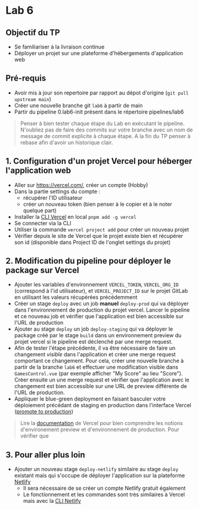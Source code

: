 # Lab 6

## Objectif du TP

- Se familiariser à la livraison continue
- Déployer un projet sur une plateforme d'hébergements d'application web

## Pré-requis
- Avoir mis à jour son repertoire par rapport au dépot d'origine (`git pull upstream main`)
- Créer une nouvelle branche git `lab6` à partir de main
- Partir du pipeline 0.lab6-init présent dans le répertoire pipelines/lab6

> Penser à bien tester chaque étape du Lab en exécutant le pipeline. N'oubliez pas de faire des commits sur votre branche avec un nom de message de commit explicite à chaque étape. A la fin du TP penser à rebase afin d'avoir un historique clair.

## 1. Configuration d'un projet Vercel pour héberger l'application web

- Aller sur https://vercel.com/, créer un compte (Hobby)
- Dans la partie settings du compte :
  - récupérer l'ID utilisateur
  - créer un nouveau token (bien penser à le copier et à le noter quelque part)
- Installer la [CLI Vercel](https://vercel.com/docs/cli) en local `pnpm add -g vercel`
- Se connecter via la CLI
- Utiliser la commande `vercel project add` pour créer un nouveau projet
- Vérifier depuis le site de Vercel que le projet existe bien et récupérer son id (disponible dans Project ID de l'onglet settings du projet)

## 2. Modification du pipeline pour déployer le package sur Vercel

- Ajouter les variables d'environnement `VERCEL_TOKEN`, `VERCEL_ORG_ID` (correspond à l'id utilisateur), et `VERCEL_PROJECT_ID` sur le projet GitLab en utilisant les valeurs récupérées précédemment
- Créer un stage `deploy` avec un job **manuel** `deploy-prod` qui va déployer dans l'environnement de production du projet vercel. Lancer le pipeline et ce nouveau job et vérifier que l'application est bien accessible sur l'URL de production
- Ajouter au stage `deploy` un job `deploy-staging` qui va déployer le package créé par le stage `build` dans un environnement preview du projet vercel si le pipeline est déclenché par une merge request.
- Afin de tester l'étape précédente, il va être nécessaire de faire un changement _visible_ dans l'application et créer une merge request comportant ce changement. Pour cela, créer une nouvelle branche à partir de la branche `lab6` et effectuer une modification visible dans `GamesControl.vue` (par exemple afficher "My Score" au lieu "Score"). Créer ensuite un une merge request et vérifier que l'application avec le changement est bien accessible sur une URL de preview différente de l'URL de production.
- Appliquer le blue-green deployment en faisant basculer votre déploiement précédant de staging en production dans l'interface Vercel ([promote to production](https://vercel.com/docs/deployments/managing-deployments#promote-a-deployment-from-preview-to-production))

> Lire la [documentation](https://vercel.com/docs/concepts/deployments/environments) de Vercel pour bien comprendre les notions d'environement preview et d'environnement de production.
> Pour vérifier que 

## 3. Pour aller plus loin

- Ajouter un nouveau stage `deploy-netlify` similaire au stage `deploy` existant mais qui s'occupe de déployer l'application sur la plateforme [Netlify](https://www.netlify.com/)
  - Il sera nécessaire de se créer un compte Netlify gratuit également
  - Le fonctionnement et les commandes sont très similaires à Vercel mais avec la [CLI Netlify](https://docs.netlify.com/cli/get-started/)